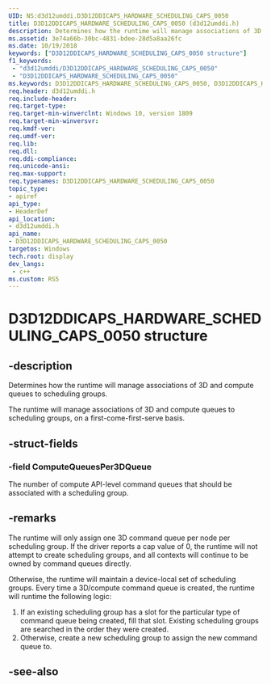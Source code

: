 ```yaml
---
UID: NS:d3d12umddi.D3D12DDICAPS_HARDWARE_SCHEDULING_CAPS_0050
title: D3D12DDICAPS_HARDWARE_SCHEDULING_CAPS_0050 (d3d12umddi.h)
description: Determines how the runtime will manage associations of 3D and compute queues to scheduling groups.
ms.assetid: 3e74a66b-30bc-4831-bdee-28d5a8aa26fc
ms.date: 10/19/2018
keywords: ["D3D12DDICAPS_HARDWARE_SCHEDULING_CAPS_0050 structure"]
f1_keywords:
 - "d3d12umddi/D3D12DDICAPS_HARDWARE_SCHEDULING_CAPS_0050"
 - "D3D12DDICAPS_HARDWARE_SCHEDULING_CAPS_0050"
ms.keywords: D3D12DDICAPS_HARDWARE_SCHEDULING_CAPS_0050, D3D12DDICAPS_HARDWARE_SCHEDULING_CAPS_0050, 
req.header: d3d12umddi.h
req.include-header:
req.target-type:
req.target-min-winverclnt: Windows 10, version 1809
req.target-min-winversvr:
req.kmdf-ver:
req.umdf-ver:
req.lib:
req.dll:
req.ddi-compliance:
req.unicode-ansi:
req.max-support:
req.typenames: D3D12DDICAPS_HARDWARE_SCHEDULING_CAPS_0050
topic_type: 
- apiref
api_type: 
- HeaderDef
api_location: 
- d3d12umddi.h
api_name: 
- D3D12DDICAPS_HARDWARE_SCHEDULING_CAPS_0050
targetos: Windows
tech.root: display
dev_langs:
 - c++
ms.custom: RS5
---
```


# D3D12DDICAPS_HARDWARE_SCHEDULING_CAPS_0050 structure

## -description

Determines how the runtime will manage associations of 3D and compute queues to scheduling groups.

The runtime will manage associations of 3D and compute queues to scheduling groups, on a first-come-first-serve basis.

## -struct-fields

### -field ComputeQueuesPer3DQueue
 
The number of compute API-level command queues that should be associated with a scheduling group. 


## -remarks

The runtime will only assign one 3D command queue per node per scheduling group. If the driver reports a cap value of 0, the runtime will not attempt to create scheduling groups, and all contexts will continue to be owned by command queues directly.

Otherwise, the runtime will maintain a device-local set of scheduling groups. Every time a 3D/compute command queue is created, the runtime will runtime the following logic:

1. If an existing scheduling group has a slot for the particular type of command queue being created, fill that slot. Existing scheduling groups are searched in the order they were created.
2. Otherwise, create a new scheduling group to assign the new command queue to.

## -see-also
